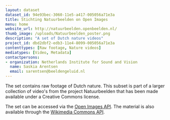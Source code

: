 ```yaml
---
layout: dataset
dataset_id: 94e93bec-3060-11e5-a417-005056a71e3a
title: Stichting Natuurbeelden on Open Images
menu: home
website_url: http://natuurbeelden.openbeelden.nl/
thumb_image: /uploads/Natuurbeelden_poster.png
description: "A set of Dutch nature videos"
project_id: dbd2dbf2-edb3-11e4-8099-005056a71e3a
contenttypes: [Raw footage, Nature videos]
mediatypes: [Video, Metadata]
contactpersons: 
- organization: Netherlands Institute for Sound and Vision
  name: Saskia Arentsen
  email: sarentsen@beeldengeluid.nl
---
```


The set contains raw footage of Dutch nature. This subset is part of a larger collection of video's from the project Natuurbeelden that has been made available under a Creative Commons license.

The set can be accessed via the [Open Images API](http://www.openbeelden.nl/api/). The material is also available through the [Wikimedia Commons API](https://tools.wmflabs.org/magnus-toolserver/commonsapi.php).
